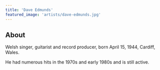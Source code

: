 ```yaml
---
title: 'Dave Edmunds'
featured_image: 'artists/dave-edmunds.jpg'
---
```


## About

Welsh singer, guitarist and record producer, born April 15, 1944, Cardiff, Wales.

He had numerous hits in the 1970s and early 1980s and is still active.
